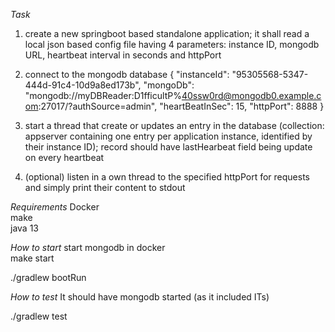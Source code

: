 *Task*

1) create a new springboot based standalone application; 
it shall read a local json based config file having 4 parameters:
instance ID, mongodb URL, heartbeat interval in seconds and httpPort

2) connect to the mongodb database
{
"instanceId": "95305568-5347-444d-91c4-10d9a8ed173b",
"mongoDb": "mongodb://myDBReader:D1fficultP%40ssw0rd@mongodb0.example.com:27017/?authSource=admin",
"heartBeatInSec": 15,
"httpPort": 8888
}

3) start a thread that create or updates an entry in the database 
(collection: appserver containing one entry per application instance, identified by their instance ID); 
record should have lastHearbeat field being update on every heartbeat

4) (optional) listen in a own thread to the specified httpPort for requests 
and simply print their content to stdout

*Requirements*
Docker  
make  
java 13

*How to start*
start mongodb in docker  
make start  

./gradlew bootRun

*How to test*
It should have mongodb started (as it included ITs)

./gradlew test
